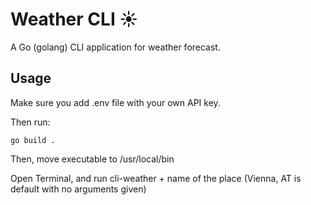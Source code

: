 # Weather CLI ☀️

A Go (golang) CLI application for weather forecast.

## Usage

Make sure you add .env file with your own API key.

Then run:

```shell
go build .
```

Then, move executable to /usr/local/bin

Open Terminal, and run cli-weather + name of the place (Vienna, AT is default with no arguments given)
